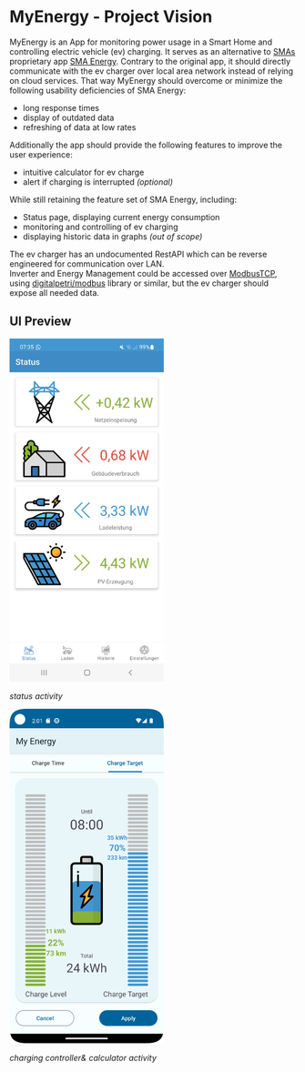 # MyEnergy - Project Vision

MyEnergy is an App for monitoring power usage in a Smart Home and controlling electric vehicle (ev) charging.
It serves as an alternative to [SMAs](https://www.sma.de/) proprietary app [SMA Energy](https://play.google.com/store/apps/details?id=de.sma.energy).
Contrary to the original app, it should directly communicate with the ev charger over local area network instead of relying on cloud services.
That way MyEnergy should overcome or minimize the following usability deficiencies of SMA Energy: 

* long response times
* display of outdated data
* refreshing of data at low rates

Additionally the app should provide the following features to improve the user experience:

* intuitive calculator for ev charge  
* alert if charging is interrupted _(optional)_  

While still retaining the feature set of SMA Energy, including:

* Status page, displaying current energy consumption
* monitoring and controlling of ev charging
* displaying historic data in graphs _(out of scope)_

The ev charger has an undocumented RestAPI which can be reverse engineered for communication over LAN.  
Inverter and Energy Management could be accessed over [ModbusTCP](https://en.wikipedia.org/wiki/Modbus), using [digitalpetri/modbus](https://github.com/digitalpetri/modbus) library or similar, but the ev charger should expose all needed data.

## UI Preview

<img src="ui_preview/status.jpg" title="" alt="" width="271">

_status activity_

<img src="ui_preview/charging.png" title="" alt="" width="271">

_charging controller& calculator activity_